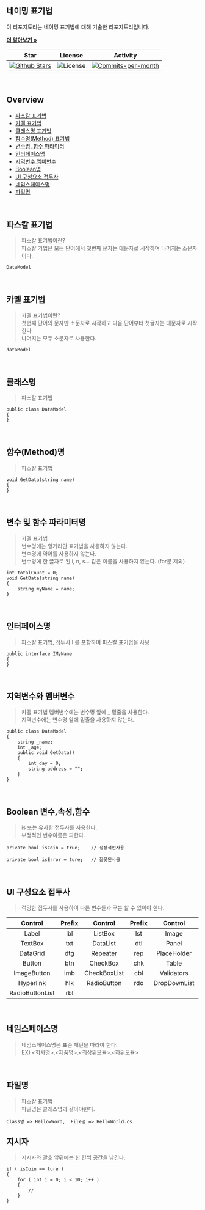 ## 네이밍 표기법

이 리포지토리는 네이밍 표기법에 대해 기술한 리포지토리입니다. <br />

<a href="https://github.com/devncore/devncore"><strong>더 알아보기 »</strong></a>
 
| Star | License | Activity |
|:----:|:-------:|:--------:|
| <a href="https://github.com/devncore/docs/stargazers"><img src="https://img.shields.io/github/stars/devncore/docs" alt="Github Stars"></a> | <img src="https://img.shields.io/github/license/devncore/docs" alt="License"> | <a href="https://github.com/devncore/docs/pulse"><img src="https://img.shields.io/github/commit-activity/m/devncore/docs" alt="Commits-per-month"></a> |

<br />

## Overview
- [파스칼 표기법](#파스칼-표기법)
- [카멜 표기법](#카멜-표기법)
- [클래스명 표기법](#클래스명)
- [함수명(Method) 표기법](#함수(Method)명)
- [변수명, 함수 파라미터](#변수-및-함수-파라미터명)
- [인터페이스명](#인터페이스명)
- [지역변수 멤버변수](#지역변수와-멤버변수)
- [Boolean명](#Boolean-변수속성함수)
- [UI 구성요소 접두사](#UI-구성요소-접두사)
- [네임스페이스명](#네임스페이스명)
- [파일명](#파일명)

<br />

## 파스칼 표기법
> 파스칼 표기법이란? </br>
> 파스칼 기법은 모든 단어에서 첫번째 문자는 대문자로 시작하며 나머지는 소문자이다. </br>
```
DataModel
```
<br />

## 카멜 표기법
> 카멜 표기법이란? </br>
> 첫번째 단어의 문자만 소문자로 시작하고 다음 단어부터 첫글자는 대문자로 시작한다. </br>
> 나머지는 모두 소문자로 사용한다.
```
dataModel
```
<br />

## 클래스명
> 파스칼 표기법
```
public class DataModel
{
}
```
<br />

## 함수(Method)명
> 파스칼 표기법
```
void GetData(string name)
{
}
```
<br />

## 변수 및 함수 파라미터명
> 카멜 표기법 </br>
> 변수명에는 헝가리안 표기법을 사용하지 않는다. </br>
> 변수명에 약어를 사용하지 않는다. </br>
> 변수명에 한 글자로 된 i, n, s... 같은 이름을 사용하지 않는다. (for문 제외)
```
int totalCount = 0;
void GetData(string name)
{
    string myName = name;
}
```
<br />

## 인터페이스명
> 파스칼 표기법, 접두사 I 를 포함하여 파스칼 표기법을 사용
```
public interface IMyName
{
}
```
<br />

## 지역변수와 멤버변수
> 카멜 표기법
> 멤버변수에는 변수명 앞에 _ 밑줄을 사용한다. </br>
> 지역변수에는 변수명 앞에  밑줄을 사용하지 않는다.
```
public class DataModel
{
    string _name;
    int _age;
    public void GetData()
    {
        int day = 0;
        string address = "";
    }
}
```
<br />

## Boolean 변수,속성,함수
> is 또는 유사한 접두사를 사용한다. </br>
> 부정적인 변수이름은 피한다.
```
private bool isCoin = true;    // 정상적인사용

private bool isError = ture;   // 잘못된사용
```
<br />

## UI 구성요소 접두사
> 적당한 접두사를 사용하여 다른 변수들과 구븐 할 수 있어야 한다. </br>
> 
| Control | Prefix | Control | Prefix | Control | Prefix |
|:-----:|:-----:|:-----:|:-----:|:-----:|:-----:|
| Label | lbl | ListBox | lst | Image | img |
| TextBox | txt | DataList | dtl | Panel | pnl |
| DataGrid | dtg | Repeater | rep | PlaceHolder | phd |
| Button | btn | CheckBox | chk | Table | tbl |
| ImageButton | imb | CheckBoxList | cbl | Validators | val |
| Hyperlink | hlk | RadioButton | rdo | DropDownList | ddl |
| RadioButtonList | rbl |
<br />

## 네임스페이스명
> 네임스페이스명은 표준 패턴을 따라야 한다.</br>
> EX) <회사명>.<제품명>.<최상위모듈>.<하위모듈> 
<br />

## 파일명
> 파스칼 표기법 </br>
> 파일명은 클래스명과 같아야한다. </br>
```
Class명 => HellowWord,  File명 => HelloWorld.cs
```

## 지시자
> 지시자와 괄호 앞뒤에는 한 칸씩 공간을 남긴다.
```
if ( isCoin == ture )
{
    for ( int i = 0; i < 10; i++ )
    {
        //
    }
}
```
<br/>
